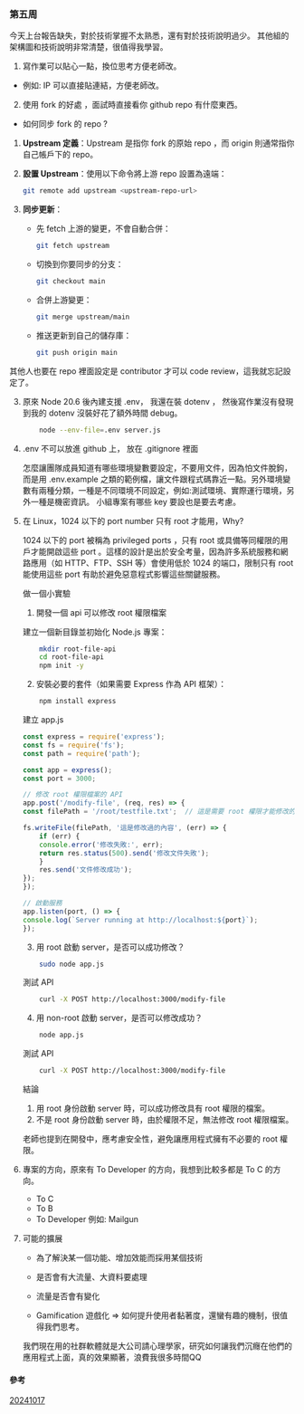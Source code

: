 ### 第五周

今天上台報告缺失，對於技術掌握不太熟悉，還有對於技術說明過少。
其他組的架構圖和技術說明非常清楚，很值得我學習。

1. 寫作業可以貼心一點，換位思考方便老師改。

- 例如: IP 可以直接貼連結，方便老師改。

2. 使用 fork 的好處 ，面試時直接看你 github repo 有什麼東西。 

- 如何同步 fork 的 repo ?


1. **Upstream 定義**：Upstream 是指你 fork 的原始 repo ，而 origin 則通常指你自己帳戶下的 repo。
   
2. **設置 Upstream**：使用以下命令將上游 repo 設置為遠端：
   ```bash
   git remote add upstream <upstream-repo-url>
   ```
3. **同步更新**：
   - 先 fetch 上游的變更，不會自動合併：
     ```bash
     git fetch upstream
     ```
   - 切換到你要同步的分支：
     ```bash
     git checkout main
     ```
   - 合併上游變更：
     ```bash
     git merge upstream/main
     ```
   - 推送更新到自己的儲存庫：
     ```bash
     git push origin main
     ```

其他人也要在 repo 裡面設定是 contributor 才可以 code review，這我就忘記設定了。

3. 原來 Node 20.6 後內建支援 .env， 我還在裝 dotenv ， 然後寫作業沒有發現到我的 dotenv 沒裝好花了額外時間 debug。
    
    ```bash
        node --env-file=.env server.js
    ```

4. .env 不可以放進 github 上， 放在 .gitignore 裡面
 
    怎麼讓團隊成員知道有哪些環境變數要設定，不要用文件，因為怕文件脫鉤，而是用 .env.example 之類的範例檔，讓文件跟程式碼靠近一點。另外環境變數有兩種分類，一種是不同環境不同設定，例如:測試環境、實際運行環境，另外一種是機密資訊。
    小組專案有哪些 key 要設也是要去考慮。

5. 在 Linux，1024 以下的 port number 只有 root 才能用，Why?

    1024 以下的 port 被稱為 privileged ports ，只有 root 或具備等同權限的用戶才能開啟這些 port 。這樣的設計是出於安全考量，因為許多系統服務和網路應用（如 HTTP、FTP、SSH 等）會使用低於 1024 的端口，限制只有 root 能使用這些 port 有助於避免惡意程式影響這些關鍵服務。

    做一個小實驗

    
    

    

    1. 開發一個 api 可以修改 root 權限檔案
    
    建立一個新目錄並初始化 Node.js 專案：
    
    ```bash
        mkdir root-file-api
        cd root-file-api
        npm init -y
    ```
    2. 安裝必要的套件（如果需要 Express 作為 API 框架）：
    
    ```bash
        npm install express
    ```

    建立 app.js
    
    ```javascript
    const express = require('express');
    const fs = require('fs');
    const path = require('path');

    const app = express();
    const port = 3000;

    // 修改 root 權限檔案的 API
    app.post('/modify-file', (req, res) => {
    const filePath = '/root/testfile.txt';  // 這是需要 root 權限才能修改的文件路徑

    fs.writeFile(filePath, '這是修改過的內容', (err) => {
        if (err) {
        console.error('修改失敗:', err);
        return res.status(500).send('修改文件失敗');
        }
        res.send('文件修改成功');
    });
    });

    // 啟動服務
    app.listen(port, () => {
    console.log(`Server running at http://localhost:${port}`);
    });
    ```

    3. 用 root 啟動 server，是否可以成功修改？

    ``` bash
        sudo node app.js
    ```

    測試 API

    ```bash
        curl -X POST http://localhost:3000/modify-file
    ```
    
    4. 用 non-root 啟動 server，是否可以修改成功？


    ```bash
        node app.js
    ```

    測試 API

    ```bash
        curl -X POST http://localhost:3000/modify-file
    ```

    結論

    1. 用 root 身份啟動 server 時，可以成功修改具有 root 權限的檔案。
    2. 不是 root 身份啟動 server 時，由於權限不足，無法修改 root 權限檔案。

    老師也提到在開發中，應考慮安全性，避免讓應用程式擁有不必要的 root 權限。



6. 專案的方向，原來有 To Developer 的方向，我想到比較多都是 To C 的方向。
    - To C
    - To B
    - To Developer 例如: Mailgun 

7.  可能的擴展
    - 為了解決某一個功能、增加效能而採用某個技術
    - 是否會有大流量、大資料要處理
    - 流量是否會有變化

    - Gamification 遊戲化 ⇒ 如何提升使用者黏著度，還蠻有趣的機制，很值得我們思考。

    我們現在用的社群軟體就是大公司請心理學家，研究如何讓我們沉癮在他們的應用程式上面，真的效果顯著，浪費我很多時間QQ

#### 參考

[20241017](https://docs.google.com/presentation/d/1-dRCgfhlEBhWTD2m8BhPX8M8KJJg5BMo4EQPqexbDlA/edit#slide=id.g2fc53bae9df_2_148)